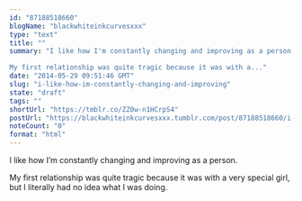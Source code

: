 ```yaml
---
id: "87188518660"
blogName: "blackwhiteinkcurvesxxx"
type: "text"
title: ""
summary: "I like how I'm constantly changing and improving as a person.

My first relationship was quite tragic because it was with a..."
date: "2014-05-29 09:51:46 GMT"
slug: "i-like-how-im-constantly-changing-and-improving"
state: "draft"
tags: ""
shortUrl: "https://tmblr.co/ZZ0w-n1HCrpS4"
postUrl: "https://blackwhiteinkcurvesxxx.tumblr.com/post/87188518660/i-like-how-im-constantly-changing-and-improving"
noteCount: "0"
format: "html"
---
```


I like how I’m constantly changing and improving as a person.

My first relationship was quite tragic because it was with a very special girl, but I literally had no idea what I was doing.